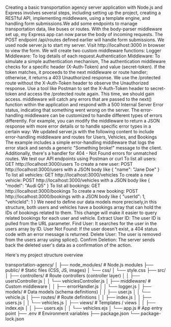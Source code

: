 Creating a basic transportation agency server application with Node.js and Express involves several steps, including setting up the project, creating a RESTful API, implementing middleware, using a template engine, and handling form submissions.We add some endpoints to manage transportation data, like buses or routes. With the body-parser middleware set up, my Express app can now parse the body of incoming requests. The POST endpoint /api/routes defined earlier will handle form submissions. We used node server.js to start my server. 
Visit http://localhost:3000 in browser to view the form. We will create two custom middleware functions: Logger Middleware: To log details of each request.Authentication Middleware: To simulate a simple authentication mechanism, The  authentication middleware checks for a specific header (X-Auth-Token) and value (secret-token). If the token matches, it proceeds to the next middleware or route handler; otherwise, it returns a 403 Unauthorized response. We use the /protected route without the X-Auth-Token header to observe the Unauthorized response. Use a tool like Postman to set the X-Auth-Token header to secret-token and access the /protected route again. This time, we should gain access. middleware will catch any errors that are passed to the next() function within the application and respond with a 500 Internal Server Error status, indicating that something went wrong on the server. The error-handling middleware can be customized to handle different types of errors differently. For example, you can modify the middleware to return a JSON response with more error details or to handle specific error types in a certain way: We  updated server.js with the following content to include error-handling middleware and routes for Users, Vehicles, and Bookings
The example includes a simple error-handling middleware that logs the error stack and sends a generic "Something broke!" message to the client. Additionally, there's a handler for 404 - Not Found errors for unmatched routes. We test our API endpoints using Postman or curl
To list all users: GET http://localhost:3000/users
To create a new user: POST http://localhost:3000/users with a JSON body like { "name": "Jane Doe" }
To list all vehicles: GET http://localhost:3000/vehicles
To create a new vehicle: POST http://localhost:3000/vehicles with a JSON body like { "model": "Audi Q5" }
To list all bookings: GET http://localhost:3000/bookings
To create a new booking: POST http://localhost:3000/bookings with a JSON body like { "userId": 1, "vehicleId": 1 }
We need to define our data models more precisely,in this structure, both users and vehicles have a bookings array that can hold the IDs of bookings related to them. This change will make it easier to query related bookings for each user and vehicle.
Extract User ID: The user ID is pulled from the URL parameter.
Find User: It searches for the user in the users array by ID.
User Not Found: If the user doesn't exist, a 404 status code with an error message is returned.
Delete User: The user is removed from the users array using splice().
Confirm Deletion: The server sends back the deleted user's data as a confirmation of the action.

Here's my project structure overview

transportation-agency/
│
├── node_modules/              # Node.js modules
├── public/                    # Static files (CSS, JS, images)
│   └── css/
│       └── style.css
├── src/
│   ├── controllers/           # Route controllers (controller layer)
│   │   ├── usersController.js
│   │   └── vehiclesController.js
│   ├── middleware/            # Custom middleware
│   │   ├── errorHandler.js
│   │   └── logger.js
│   ├── models/                # Data models (schema definitions)
│   │   ├── user.js
│   │   └── vehicle.js
│   ├── routes/                # Route definitions
│   │   ├── index.js
│   │   ├── users.js
│   │   └── vehicles.js
│   ├── views/                 # Templates / views
│   │   ├── index.ejs
│   │   ├── users.ejs
│   │   └── vehicles.ejs
│   └── app.js                 # App entry point
├── .env                       # Environment variables
├── package.json
└── package-lock.json